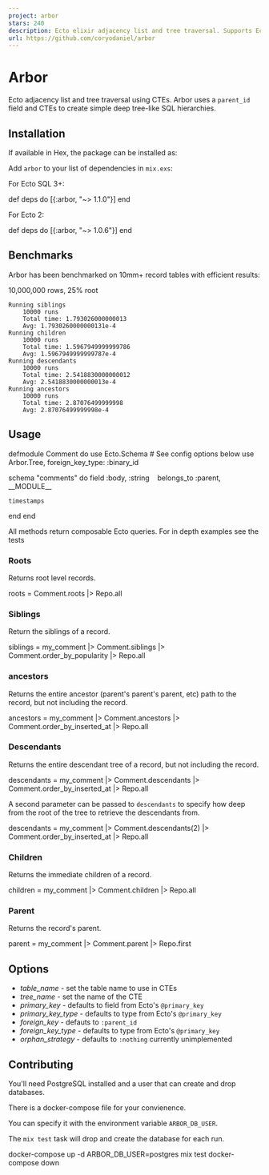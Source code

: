 ```yaml
---
project: arbor
stars: 240
description: Ecto elixir adjacency list and tree traversal. Supports Ecto versions 2 and 3.
url: https://github.com/coryodaniel/arbor
---
```


Arbor
=====

Ecto adjacency list and tree traversal using CTEs. Arbor uses a `parent_id` field and CTEs to create simple deep tree-like SQL hierarchies.

Installation
------------

If available in Hex, the package can be installed as:

Add `arbor` to your list of dependencies in `mix.exs`:

For Ecto SQL 3+:

  def deps do
    \[{:arbor, "~> 1.1.0"}\]
  end

For Ecto 2:

  def deps do
    \[{:arbor, "~> 1.0.6"}\]
  end

Benchmarks
----------

Arbor has been benchmarked on 10mm+ record tables with efficient results:

10,000,000 rows, 25% root

```
Running siblings
	10000 runs
	Total time: 1.793026000000013
	Avg: 1.7930260000000131e-4
Running children
	10000 runs
	Total time: 1.5967949999999786
	Avg: 1.5967949999999787e-4
Running descendants
	10000 runs
	Total time: 2.5418830000000012
	Avg: 2.5418830000000013e-4
Running ancestors
	10000 runs
	Total time: 2.87076499999998
	Avg: 2.87076499999998e-4
```

Usage
-----

defmodule Comment do
  use Ecto.Schema
  \# See config options below
  use Arbor.Tree, foreign\_key\_type: :binary\_id

  schema "comments" do
    field :body, :string
    belongs\_to :parent, \_\_MODULE\_\_

    timestamps
  end
end

All methods return composable Ecto queries. For in depth examples see the tests

### Roots

Returns root level records.

roots \= Comment.roots
        |> Repo.all

### Siblings

Return the siblings of a record.

siblings \= my\_comment
           |> Comment.siblings
           |> Comment.order\_by\_popularity
           |> Repo.all

### ancestors

Returns the entire ancestor (parent's parent's parent, etc) path to the record, but not including the record.

ancestors \= my\_comment
              |> Comment.ancestors
              |> Comment.order\_by\_inserted\_at
              |> Repo.all

### Descendants

Returns the entire descendant tree of a record, but not including the record.

descendants \= my\_comment
              |> Comment.descendants
              |> Comment.order\_by\_inserted\_at
              |> Repo.all

A second parameter can be passed to `descendants` to specify how deep from the root of the tree to retrieve the descendants from.

descendants \= my\_comment
              |> Comment.descendants(2)
              |> Comment.order\_by\_inserted\_at
              |> Repo.all

### Children

Returns the immediate children of a record.

children \= my\_comment
           |> Comment.children
           |> Repo.all

### Parent

Returns the record's parent.

parent \= my\_comment
         |> Comment.parent
         |> Repo.first

Options
-------

-   _table\_name_ - set the table name to use in CTEs
-   _tree\_name_ - set the name of the CTE
-   _primary\_key_ - defaults to field from Ecto's `@primary_key`
-   _primary\_key\_type_ - defaults to type from Ecto's `@primary_key`
-   _foreign\_key_ - defauts to `:parent_id`
-   _foreign\_key\_type_ - defaults to type from Ecto's `@primary_key`
-   _orphan\_strategy_ - defaults to `:nothing` currently unimplemented

Contributing
------------

You'll need PostgreSQL installed and a user that can create and drop databases.

There is a docker-compose file for your convienence.

You can specify it with the environment variable `ARBOR_DB_USER`.

The `mix test` task will drop and create the database for each run.

docker-compose up -d
ARBOR\_DB\_USER=postgres mix test
docker-compose down
